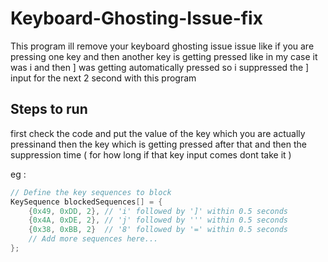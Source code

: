 # Keyboard-Ghosting-Issue-fix
This program ill remove your keyboard ghosting issue issue like if you are pressing one key and then another key is getting pressed like in my case it was i and then ] was getting automatically pressed so i suppressed the ] input for the next 2 second with this program 
## Steps to run
first check the code and put the value of the key which you are actually pressinand then the key which is getting pressed after that and then the suppression time ( for how long if that key input comes dont take it )

eg :
```c
// Define the key sequences to block
KeySequence blockedSequences[] = {
    {0x49, 0xDD, 2}, // 'i' followed by ']' within 0.5 seconds
    {0x4A, 0xDE, 2}, // 'j' followed by ''' within 0.5 seconds
    {0x38, 0xBB, 2}  // '8' followed by '=' within 0.5 seconds
    // Add more sequences here...
};
```
